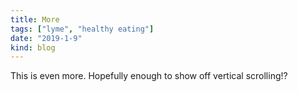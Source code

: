 ```yaml
---
title: More
tags: ["lyme", "healthy eating"]
date: "2019-1-9"
kind: blog
---
```


This is even more. Hopefully enough to show off vertical scrolling!?
